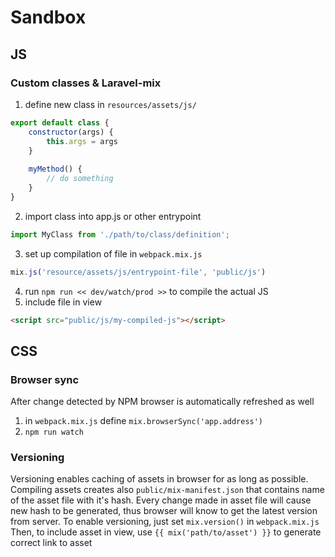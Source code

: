 # Sandbox

## JS

### Custom classes & Laravel-mix
1. define new class in `resources/assets/js/`
```javascript
export default class {
    constructor(args) {
        this.args = args
    }
    
    myMethod() {
        // do something
    }
}
```
2. import class into app.js or other entrypoint 
```javascript
import MyClass from './path/to/class/definition';
``` 
3. set up compilation of file in `webpack.mix.js`
```javascript
mix.js('resource/assets/js/entrypoint-file', 'public/js')
```
4. run `npm run << dev/watch/prod >>` to compile the actual JS
5. include file in view
```html
<script src="public/js/my-compiled-js"></script>
```


## CSS

### Browser sync
After change detected by NPM browser is automatically refreshed as well
1. in `webpack.mix.js` define `mix.browserSync('app.address')`
2. `npm run watch`


### Versioning
Versioning enables caching of assets in browser for as long as possible. Compiling assets creates also `public/mix-manifest.json` that contains name of the asset file with it's hash. Every change made in asset file will cause new hash to be generated, thus browser will know to get the latest version from server.
To enable versioning, just set `mix.version()` in `webpack.mix.js`
Then, to include asset in view, use `{{ mix('path/to/asset') }}` to generate correct link to asset